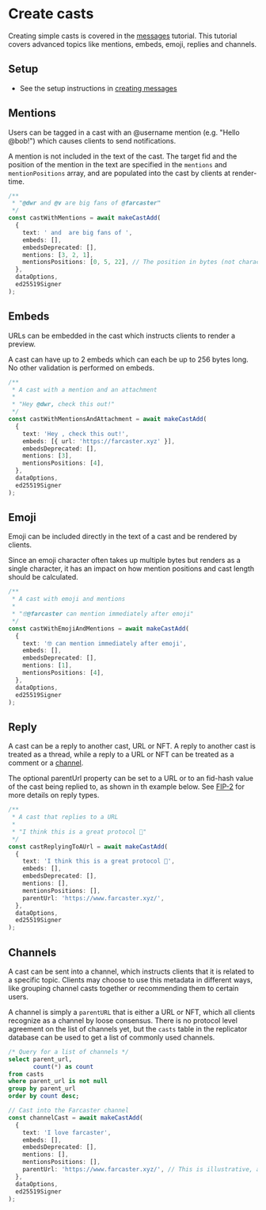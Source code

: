 # Create casts

Creating simple casts is covered in the [messages](./messages.md) tutorial. This tutorial covers advanced topics like mentions, embeds, emoji, replies and channels.

## Setup

- See the setup instructions in [creating messages](./messages.md)

## Mentions

Users can be tagged in a cast with an @username mention (e.g. "Hello @bob!") which causes clients to send notifications.

A mention is not included in the text of the cast. The target fid and the position of the mention in the text are specified in the `mentions` and `mentionPositions` array, and are populated into the cast by clients at render-time.

```typescript
/**
 * "@dwr and @v are big fans of @farcaster"
 */
const castWithMentions = await makeCastAdd(
  {
    text: ' and  are big fans of ',
    embeds: [],
    embedsDeprecated: [],
    mentions: [3, 2, 1],
    mentionsPositions: [0, 5, 22], // The position in bytes (not characters)
  },
  dataOptions,
  ed25519Signer
);
```

## Embeds

URLs can be embedded in the cast which instructs clients to render a preview.

A cast can have up to 2 embeds which can each be up to 256 bytes long. No other validation is performed on embeds.

```typescript
/**
 * A cast with a mention and an attachment
 *
 * "Hey @dwr, check this out!"
 */
const castWithMentionsAndAttachment = await makeCastAdd(
  {
    text: 'Hey , check this out!',
    embeds: [{ url: 'https://farcaster.xyz' }],
    embedsDeprecated: [],
    mentions: [3],
    mentionsPositions: [4],
  },
  dataOptions,
  ed25519Signer
);
```

## Emoji

Emoji can be included directly in the text of a cast and be rendered by clients.

Since an emoji character often takes up multiple bytes but renders as a single character, it has an impact on how mention positions and cast length should be calculated.

```typescript
/**
 * A cast with emoji and mentions
 *
 * "🤓@farcaster can mention immediately after emoji"
 */
const castWithEmojiAndMentions = await makeCastAdd(
  {
    text: '🤓 can mention immediately after emoji',
    embeds: [],
    embedsDeprecated: [],
    mentions: [1],
    mentionsPositions: [4],
  },
  dataOptions,
  ed25519Signer
);
```

## Reply

A cast can be a reply to another cast, URL or NFT. A reply to another cast is treated as a thread, while a reply to a URL or NFT can be treated as a comment or a [channel](#channels).

The optional parentUrl property can be set to a URL or to an fid-hash value of the cast being replied to, as shown in th example below. See [FIP-2](https://github.com/farcasterxyz/protocol/discussions/71) for more details on reply types.

```typescript
/**
 * A cast that replies to a URL
 *
 * "I think this is a great protocol 🚀"
 */
const castReplyingToAUrl = await makeCastAdd(
  {
    text: 'I think this is a great protocol 🚀',
    embeds: [],
    embedsDeprecated: [],
    mentions: [],
    mentionsPositions: [],
    parentUrl: 'https://www.farcaster.xyz/',
  },
  dataOptions,
  ed25519Signer
);
```

## Channels

A cast can be sent into a channel, which instructs clients that it is related to a specific topic. Clients may choose to use this metadata in different ways, like grouping channel casts together or recommending them to certain users.

A channel is simply a `parentURL` that is either a URL or NFT, which all clients recognize as a channel by loose consensus. There is no protocol level agreement on the list of channels yet, but the `casts` table in the replicator database can be used to get a list of commonly used channels.

```sql
/* Query for a list of channels */
select parent_url,
       count(*) as count
from casts
where parent_url is not null
group by parent_url
order by count desc;
```

```typescript
// Cast into the Farcaster channel
const channelCast = await makeCastAdd(
  {
    text: 'I love farcaster',
    embeds: [],
    embedsDeprecated: [],
    mentions: [],
    mentionsPositions: [],
    parentUrl: 'https://www.farcaster.xyz/', // This is illustrative, and is not an actual channel URL
  },
  dataOptions,
  ed25519Signer
);
```
